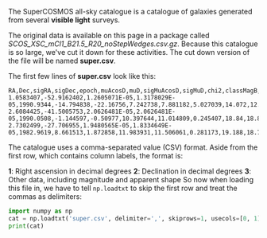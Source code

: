 The SuperCOSMOS all-sky catalogue is a catalogue of galaxies generated from several **visible light** surveys.

The original data is available on this page in a package called *SCOS_XSC_mCl1_B21.5_R20_noStepWedges.csv.gz*.
Because this catalogue is so large, we've cut it down for these activities.
The cut down version of the file will be named **super.csv**.

The first few lines of **super.csv** look like this:

```super.csv
RA,Dec,sigRA,sigDec,epoch,muAcosD,muD,sigMuAcosD,sigMuD,chi2,classMagB,classMagR1,classMagR2,classMagI,meanClass,classB,classR1,classR2,classI,ellipB,ellipR1,ellipR2,ellipI,qualB,qualR1,qualR2,qualI
1.0583407,-52.9162402,1.2605071E-05,1.3178029E-05,1990.9344,-14.794838,-22.16756,7.242738,7.881182,5.027039,14.072,12.997,13.293,12.74,1,1,1,1,1,0.182453,0.234902,0.213206,0.19472,16,16,16,16
2.6084425,-41.5005753,2.0626481E-05,2.0626481E-05,1990.0508,-1.144597,-0.50977,10.397644,11.014809,0.245407,18.84,18.834,18.387,18.929,2,2,2,2,2,0.106605,0.112284,0.137899,0.091846,0,0,0,0
2.7302499,-27.706955,1.9480565E-05,1.8334649E-05,1982.9619,8.661513,1.872858,11.983931,11.506061,0.281173,19.188,18.723,18.74,18.993,2,2,2,2,1,0.117095,0.174671,0.020132,0.280859,0,0,0,0
```

The catalogue uses a comma-separated value (CSV) format. Aside from the first row, which contains column labels, the format is:

**1**: Right ascension in decimal degrees
**2**: Declination in decimal degrees
**3**: Other data, including magnitude and apparent shape
So now when loading this file in, we have to tell `np.loadtxt` to skip the first row and treat the commas as delimiters:

```python
import numpy as np
cat = np.loadtxt('super.csv', delimiter=',', skiprows=1, usecols=[0, 1])
print(cat)
```
